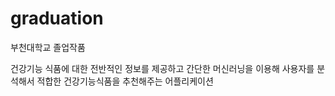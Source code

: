 # graduation

부천대학교 졸업작품

건강기능 식품에 대한 전반적인 정보를 제공하고 간단한 머신러닝을 이용해 사용자를 분석해서 적합한 건강기능식품을 추천해주는 어플리케이션
